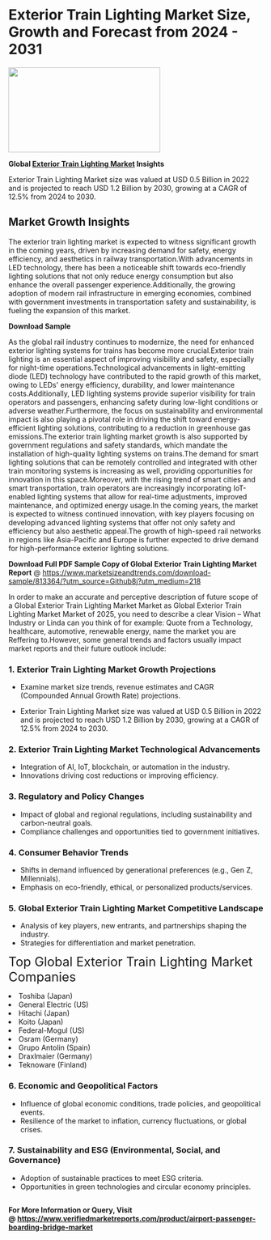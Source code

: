 <H1>Exterior Train Lighting Market Size, Growth and Forecast from 2024 - 2031</H1><img class="aligncenter size-medium wp-image-584254" src="https://thirdeyenews.in/wp-content/uploads/2024/09/Global-Market-Research-300x168.jpeg" alt="" width="300" height="168" /><p><strong>Global&nbsp;<a href="https://www.marketsizeandtrends.com/download-sample/813364/?utm_source=Github8j?utm_medium=218">Exterior Train Lighting Market</a> Insights</strong></p><p>Exterior Train Lighting Market size was valued at USD 0.5 Billion in 2022 and is projected to reach USD 1.2 Billion by 2030, growing at a CAGR of 12.5% from 2024 to 2030.</p><p><h2>Market Growth Insights</h2> <p>The exterior train lighting market is expected to witness significant growth in the coming years, driven by increasing demand for safety, energy efficiency, and aesthetics in railway transportation.With advancements in LED technology, there has been a noticeable shift towards eco-friendly lighting solutions that not only reduce energy consumption but also enhance the overall passenger experience.Additionally, the growing adoption of modern rail infrastructure in emerging economies, combined with government investments in transportation safety and sustainability, is fueling the expansion of this market.</p> <p><strong>Download Sample</strong></p> <p>As the global rail industry continues to modernize, the need for enhanced exterior lighting systems for trains has become more crucial.Exterior train lighting is an essential aspect of improving visibility and safety, especially for night-time operations.Technological advancements in light-emitting diode (LED) technology have contributed to the rapid growth of this market, owing to LEDs' energy efficiency, durability, and lower maintenance costs.Additionally, LED lighting systems provide superior visibility for train operators and passengers, enhancing safety during low-light conditions or adverse weather.Furthermore, the focus on sustainability and environmental impact is also playing a pivotal role in driving the shift toward energy-efficient lighting solutions, contributing to a reduction in greenhouse gas emissions.The exterior train lighting market growth is also supported by government regulations and safety standards, which mandate the installation of high-quality lighting systems on trains.The demand for smart lighting solutions that can be remotely controlled and integrated with other train monitoring systems is increasing as well, providing opportunities for innovation in this space.Moreover, with the rising trend of smart cities and smart transportation, train operators are increasingly incorporating IoT-enabled lighting systems that allow for real-time adjustments, improved maintenance, and optimized energy usage.In the coming years, the market is expected to witness continued innovation, with key players focusing on developing advanced lighting systems that offer not only safety and efficiency but also aesthetic appeal.The growth of high-speed rail networks in regions like Asia-Pacific and Europe is further expected to drive demand for high-performance exterior lighting solutions.<p><span class=""><strong>Download Full PDF Sample Copy of Global Exterior Train Lighting Market Report</strong> @ <a href="https://www.marketsizeandtrends.com/download-sample/813364/?utm_source=Github8j?utm_medium=218" target="_blank">https://www.marketsizeandtrends.com/download-sample/813364/?utm_source=Github8j?utm_medium=218</a></span></p><p>In order to make an accurate and perceptive description of future scope of a Global&nbsp;Exterior Train Lighting Market Market as Global&nbsp;Exterior Train Lighting Market Market of 2025, you need to describe a clear Vision &ndash; What Industry or Linda can you think of for example: Quote from a Technology, healthcare, automotive, renewable energy, name the market you are Reffering to.However, some general trends and factors usually impact market reports and their future outlook include:</p><h3>1.&nbsp;<strong>Exterior Train Lighting Market Growth Projections</strong></h3><ul><li>Examine market size trends, revenue estimates and CAGR (Compounded Annual Growth Rate) projections.</li><li><p>Exterior Train Lighting Market size was valued at USD 0.5 Billion in 2022 and is projected to reach USD 1.2 Billion by 2030, growing at a CAGR of 12.5% from 2024 to 2030.</p></li></ul><h3>2.&nbsp;<strong>Exterior Train Lighting Market Technological Advancements</strong></h3><ul><li>Integration of AI, IoT, blockchain, or automation in the industry.</li><li>Innovations driving cost reductions or improving efficiency.</li></ul><h3>3.&nbsp;<strong>Regulatory and Policy Changes</strong></h3><ul><li>Impact of global and regional regulations, including sustainability and carbon-neutral goals.</li><li>Compliance challenges and opportunities tied to government initiatives.</li></ul><h3>4.&nbsp;<strong>Consumer Behavior Trends</strong></h3><ul><li>Shifts in demand influenced by generational preferences (e.g., Gen Z, Millennials).</li><li>Emphasis on eco-friendly, ethical, or personalized products/services.</li></ul><h3>5.&nbsp;<strong>Global Exterior Train Lighting Market Competitive Landscape</strong></h3><ul><li>Analysis of key players, new entrants, and partnerships shaping the industry.</li><li>Strategies for differentiation and market penetration.</li></ul><p data-pm-slice="1 1 []"><span style="color: inherit; font-family: inherit; font-size: 25px;">Top Global Exterior Train Lighting Market Companies</span></p><div class="" data-test-id=""><p><li>Toshiba (Japan)</li><li> General Electric (US)</li><li> Hitachi (Japan)</li><li> Koito (Japan)</li><li> Federal-Mogul (US)</li><li> Osram (Germany)</li><li> Grupo Antolin (Spain)</li><li> Draxlmaier (Germany)</li><li> Teknoware (Finland)</li></p></div><h3>6.&nbsp;<strong>Economic and Geopolitical Factors</strong></h3><ul><li>Influence of global economic conditions, trade policies, and geopolitical events.</li><li>Resilience of the market to inflation, currency fluctuations, or global crises.</li></ul><h3>7.&nbsp;<strong>Sustainability and ESG (Environmental, Social, and Governance)</strong></h3><ul><li>Adoption of sustainable practices to meet ESG criteria.</li><li>Opportunities in green technologies and circular economy principles.</li></ul><h2><strong style="font-size: 14px;">For More Information or Query, Visit @&nbsp;</strong><a style="background-color: #ffffff; font-size: 14px;" href="https://www.marketsizeandtrends.com/report/exterior-train-lighting-market/" target="_blank">https://www.verifiedmarketreports.com/product/airport-passenger-boarding-bridge-market</a></h2>